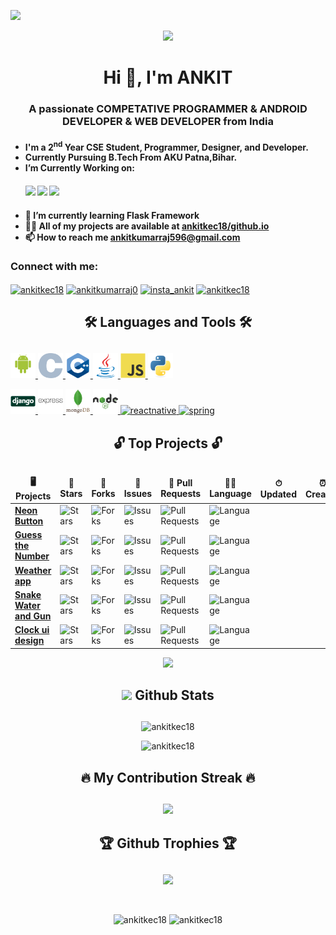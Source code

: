 ![](https://komarev.com/ghpvc/?username=ankitkec18)<br/>
<p align="center">
<img src="https://cdn.dribbble.com/users/2131993/screenshots/4948736/thoughtworks-gif_dribbble.gif" width="500px">
</p>
     
<h1 align="center">Hi 👋, I'm ANKIT</h1>
<h3 align="center">A passionate COMPETATIVE PROGRAMMER & ANDROID DEVELOPER & WEB DEVELOPER from India</h3>

<h4>   
    
- I'm a 2<sup>nd</sup> Year CSE Student, **Programmer**, **Designer**, and **Developer**.
- Currently Pursuing **B.Tech From **AKU** Patna,Bihar.**
- I’m Currently **Working on:** <h4><img src="https://img.shields.io/badge/PYTHON-PROGRAMMING-yellow.svg?label=PYTHON&style=social&logo=python&logoColor=green">  <img src="https://img.shields.io/badge/DATA-STRUCTURES-9cf.svg?label=DATA&style=social&logo=GraphQL&logoColor=red"> <img src="https://img.shields.io/badge/CANVA-DESIGNING-green.svg?label=CANVA&style=social&logo=canva&logoColor=informational"><h4/>
<h4/>

- 🌱 I’m currently learning **Flask Framework**
- 👨‍💻 All of my projects are available at [ankitkec18/github.io](ankitkec18/github.io)
- 📫 How to reach me **ankitkumarraj596@gmail.com**

<h3 align="left">Connect with me:</h3>
<p align="left">
<a href="https://linkedin.com/in/ankitkec18" target="blank"><img align="center" src="https://cdn.jsdelivr.net/npm/simple-icons@3.0.1/icons/linkedin.svg" alt="ankitkec18" height="30" width="40" /></a>
<a href="https://fb.com/ankitkumarraj0" target="blank"><img align="center" src="https://cdn.jsdelivr.net/npm/simple-icons@3.0.1/icons/facebook.svg" alt="ankitkumarraj0" height="30" width="40" /></a>
<a href="https://instagram.com/_insta_ankit" target="blank"><img align="center" src="https://cdn.jsdelivr.net/npm/simple-icons@3.0.1/icons/instagram.svg" alt="insta_ankit" height="30" width="40" /></a>
<a href="https://auth.geeksforgeeks.org/user/ankitkec18" target="blank"><img align="center" src="https://cdn.jsdelivr.net/npm/simple-icons@3.0.1/icons/geeksforgeeks.svg" alt="ankitkec18" height="30" width="40" /></a>
</p>


### <h2 align="center">🛠️ Languages and Tools 🛠️<h2/>
<p align="left"> <a href="https://developer.android.com" target="_blank"> <img src="https://raw.githubusercontent.com/devicons/devicon/master/icons/android/android-original-wordmark.svg" alt="android" width="40" height="40"/> </a> <a href="https://www.cprogramming.com/" target="_blank"> <img src="https://raw.githubusercontent.com/devicons/devicon/master/icons/c/c-original.svg" alt="c" width="40" height="40"/> </a> <a href="https://www.w3schools.com/cpp/" target="_blank"> <img src="https://raw.githubusercontent.com/devicons/devicon/master/icons/cplusplus/cplusplus-original.svg" alt="cplusplus" width="40" height="40"/> </a> <a href="https://www.java.com" target="_blank"> <img src="https://raw.githubusercontent.com/devicons/devicon/master/icons/java/java-original.svg" alt="java" width="40" height="40"/> </a> <a href="https://developer.mozilla.org/en-US/docs/Web/JavaScript" target="_blank"> <img src="https://raw.githubusercontent.com/devicons/devicon/master/icons/javascript/javascript-original.svg" alt="javascript" width="40" height="40"/> </a> <a href="https://www.python.org" target="_blank"> <img src="https://raw.githubusercontent.com/devicons/devicon/master/icons/python/python-original.svg" alt="python" width="40" height="40"/> </a> </p>
  <p align="left"> <a href="https://www.djangoproject.com/" target="_blank"> <img src="https://raw.githubusercontent.com/devicons/devicon/master/icons/django/django-original.svg" alt="django" width="40" height="40"/> </a> <a href="https://expressjs.com" target="_blank"> <img src="https://raw.githubusercontent.com/devicons/devicon/master/icons/express/express-original-wordmark.svg" alt="express" width="40" height="40"/> </a> <a href="https://www.mongodb.com/" target="_blank"> <img src="https://raw.githubusercontent.com/devicons/devicon/master/icons/mongodb/mongodb-original-wordmark.svg" alt="mongodb" width="40" height="40"/> </a> <a href="https://nodejs.org" target="_blank"> <img src="https://raw.githubusercontent.com/devicons/devicon/master/icons/nodejs/nodejs-original-wordmark.svg" alt="nodejs" width="40" height="40"/> </a> <a href="https://reactnative.dev/" target="_blank"> <img src="https://reactnative.dev/img/header_logo.svg" alt="reactnative" width="40" height="40"/> </a> <a href="https://spring.io/" target="_blank"> <img src="https://www.vectorlogo.zone/logos/springio/springio-icon.svg" alt="spring" width="40" height="40"/> </a> </p>

### <h2 align="center">🔓  Top Projects  🔓<h2/> 

<table align="center">
    <thead align="center">
        <tr border: none;>
            <td><b>🖥️ Projects</b></td>
            <td><b>🌟 Stars</b></td>
            <td><b>🍴 Forks</b></td>
            <td><b>🐛 Issues</b></td>
            <td><b>🔔 Pull Requests</b></td>
            <td><b>👨‍💻 Language</b></td>
            <td><b>⏱ Updated</b></td>
            <td><b>⏰ Created</b></td>
        </tr>
     </thead>
    <tbody>
        <tr>
            <td><a href="https://github.com/ankitkec18/neon-button"</a><b>Neon Button</b></td>
            <td><img alt="Stars"src="https://img.shields.io/github/stars/ankitkec18/neon-button?style=flat-square&labelColor=343b41"/></td>
            <td><img alt="Forks"src="https://img.shields.io/github/forks/ankitkec18/neon-button?style=flat-square&labelColor=343b41"/></td>
            <td><img alt="Issues"src="https://img.shields.io/github/issues/ankitkec18/neon-button?style=flat-square&labelColor=343b41"/></td>
            <td><img alt="Pull Requests"src="https://img.shields.io/github/issues-pr/ankitkec18/neon-button?style=flat-square"/></td>
            <td><img alt="Language"src="https://img.shields.io/github/languages/top/ankitkec18/neon-button?label=CSS&style=flat-square"/></td>
        </td>
        <tr>
            <td><a href="https://github.com/ankitkec18/Guess-the-Number"</a><b>Guess the Number</b></td>
            <td><img alt="Stars"src="https://img.shields.io/github/stars/ankitkec18/Guess-the-Number?style=flat-square&labelColor=343b41"/></td>
            <td><img alt="Forks"src="https://img.shields.io/github/forks/ankitkec18/Guess-the-Number?style=flat-square&labelColor=343b41"/></td>
            <td><img alt="Issues"src="https://img.shields.io/github/issues/ankitkec18/Guess-the-Number?style=flat-square&labelColor=343b41"/></td>
            <td><img alt="Pull Requests"src="https://img.shields.io/github/issues-pr/ankitkec18/Guess-the-Number?style=flat-square"/></td>
            <td><img alt="Language"src="https://img.shields.io/github/languages/top/ankitkec18/Guess-the-Number?label=C&style=flat-square"/></td>
        </tr>
        <tr>
            <td><a href="https://github.com/ankitkec18/weather-app"</a><b>Weather app</b></td>
            <td><img alt="Stars"src="https://img.shields.io/github/stars/ankitkec18/weather-app?style=flat-square&labelColor=343b41"/></td>
            <td><img alt="Forks"src="https://img.shields.io/github/forks/ankitkec18/weather-app?style=flat-square&labelColor=343b41"/></td>
            <td><img alt="Issues"src="https://img.shields.io/github/issues/ankitkec18/weather-app?style=flat-square&labelColor=343b41"/></td>
            <td><img alt="Pull Requests"src="https://img.shields.io/github/issues-pr/ankitkec18/weather-app?style=flat-square"/></td>
            <td><img alt="Language"src="https://img.shields.io/github/languages/top/ankitkec18/weather-app?label=javascript&style=flat-square"/></td>
       </tr>
        <tr>
            <td><a href="https://github.com/ankitkec18/Snake-Water-and-Gun"</a><b>Snake Water and Gun</b></td>
            <td><img alt="Stars"src="https://img.shields.io/github/stars/ankitkec18/Snake-Water-and-Gun?style=flat-square&labelColor=343b41"/></td>
            <td><img alt="Forks"src="https://img.shields.io/github/forks/ankitkec18/Snake-Water-and-Gun?style=flat-square&labelColor=343b41"/></td>
            <td><img alt="Issues"src="https://img.shields.io/github/issues/ankitkec18/Snake-Water-and-Gun?style=flat-square&labelColor=343b41"/></td>
            <td><img alt="Pull Requests"src="https://img.shields.io/github/issues-pr/ankitkec18/Snake-Water-and-Gun?style=flat-square"/></td>
            <td><img alt="Language"src="https://img.shields.io/github/languages/top/ankitkec18/Snake-Water-and-Gun?label=C&style=flat-square"/></td>
    </tr>
        <tr>
            <td><a href="https://github.com/ankitkec18/clock-ui-design"</a><b>Clock ui design</b></td>
            <td><img alt="Stars"src="https://img.shields.io/github/stars/ankitkec18/clock-ui-design?style=flat-square&labelColor=343b41"/></td>
            <td><img alt="Forks"src="https://img.shields.io/github/forks/ankitkec18/clock-ui-design?style=flat-square&labelColor=343b41"/></td>
            <td><img alt="Issues"src="https://img.shields.io/github/issues/ankitkec18/clock-ui-design?style=flat-square&labelColor=343b41"/></td>
            <td><img alt="Pull Requests"src="https://img.shields.io/github/issues-pr/ankitkec18/clock-ui-design?style=flat-square"/></td>
            <td><img alt="Language"src="https://img.shields.io/github/languages/top/ankitkec18/clock-ui-design?label=HTML&style=flat-square"/></td>
       </tr>
    </tbody>        
</table>


<p align="center">
<a href="https://github.com/ankitkec18">
  <img height="180em" src="https://github-readme-stats-eight-theta.vercel.app/api/top-langs/?username=ankitkec18&layout=compact&langs_count=8&theme=dracula"/>
</a>
</p>

### <h2 align="center"><img src="https://icons.iconarchive.com/icons/kyo-tux/phuzion/24/Misc-Stats-icon.png"> Github Stats<h2/>   
      
<p align="center">
<img src="https://activity-graph.herokuapp.com/graph?username=ankitkec18&theme=rogue" alt="ankitkec18" />
</p>

<p align="center">
<img src="https://github-readme-stats.vercel.app/api?username=ankitkec18&show_icons=true&theme=dracula" alt="ankitkec18" />
</p>

### <h2 align="center">🔥 My Contribution Streak 🔥<h2/>
<p align="center">
  <a href="https://github.com/ankitkec18/github-readme-streak-stats">
    <img src="https://github-readme-streak-stats.herokuapp.com/?user=ankitkec18&theme=dark&hide_border=true&background=0D1117&stroke=0000"/>
  </a>

 ### <h2 align="center">🏆 Github Trophies 🏆<h2/>
<p align="center">
  <a href="https://github.com/ryo-ma/github-profile-trophy" target="_blank">
    <img src="https://github-profile-trophy.vercel.app/?username=ankitkec18&theme=gruvbox"/>
  </a>
</p>
     <br/>
<p align="center">
<img src="https://badges.pufler.dev/updated/ankitkec18/ankitkec18?style=for-the-badge&logo=github&logoColor=yellow" alt=ankitkec18 />
<img src="https://badges.pufler.dev/created/ankitkec18/ankitkec18?style=for-the-badge&logo=github&logoColor=yellow" alt=ankitkec18 />
</p>
